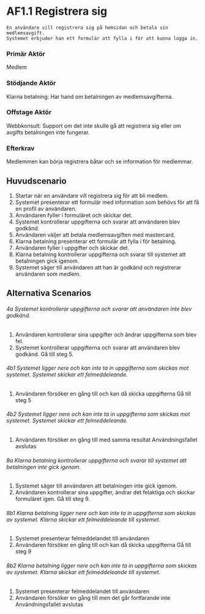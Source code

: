 # AF1.1 Registrera sig
    En användare vill registrera sig på hemsidan och betala sin medlemsavgift.
    Systemet erbjuder han ett formulär att fylla i för att kunna logga in.
### Primär Aktör
Medlem
### Stödjande Aktör
Klarna betalning: Har hand om betalningen av medlemsavgifterna.
### Offstage Aktör
Webbkonsult: Support om det inte skulle gå att registrera sig eller om avgifts
betalningen inte fungerar.
### Efterkrav
Medlemmen kan börja registrera båtar och se information för medlemmar.
## Huvudscenario
1. Startar när en användare vill registrera sig för att bli medlem.
2. Systemet presenterar ett formulär med information som behövs för att få en profil av användaren.
3. Användaren fyller i formuläret och skickar det.
4. Systemet kontrollerar uppgifterna och svarar att användaren blev godkänd.
5. Användaren väljer att betala medlemsavgiften med mastercard.
6. Klarna betalning presenterar ett formulär att fylla i för betalning.
7. Användaren fyller i uppgifter och skickar det.
8. Klarna betalning kontrollerar uppgifterna och svarar till systemet att betalningen gick igenom.
9. Systemet säger till användaren att han är godkänd och registrerar användaren som medlem.

## Alternativa Scenarios
###### 4a Systemet kontrollerar uppgifterna och svarar att användaren inte blev godkänd.
1. Användaren kontrollerar sina uppgifter och ändrar uppgifterna som blev fel.
2. Systemet kontrollerar uppgifterna och svarar att användaren blev godkänd.
Gå till steg 5.

###### 4b1 Systemet ligger nere och kan inte ta in uppgifterna som skickas mot systemet. Systemet skickar ett felmeddeleande.
1. Användaren försöker en gång till och kan då skicka uppgifterna
Gå till steg 5

###### 4b2 Systemet ligger nere och kan inte ta in uppgifterna som skickas mot systemet. Systemet skickar ett felmeddeleande.
1. Användaren försöker en gång till med samma resultat
    Användningsfallet avslutas

###### 8a Klarna betalning kontrollerar uppgifterna och svarar till systemet att betalningen inte gick igenom.
1. Systemet säger till användaren att betalningen inte gick igenom.
2. Användaren kontrollerar sina uppgifter, ändrar det felaktiga och skickar formuläret igen.
Gå till steg 9.

###### 8b1 Klarna betalning ligger nere och kan inte ta in uppgifterna som skickas av systemet. Klarna skickar ett felmeddeleande till systemet.
1. Systemet presenterar felmeddelandet till användaren
2. Användaren försöker en gång till och kan då skicka uppgifterna
Gå till steg 9

###### 8b2 Klarna betalning ligger nere och kan inte ta in uppgifterna som skickas av systemet. Klarna skickar ett felmeddeleande till systemet.
1. Systemet presenterar felmeddelandet till användaren
2. Användaren försöker en gång till men det går fortfarande inte
    Användningsfallet avslutas 